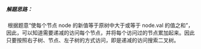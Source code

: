 ##### 解题思路：

​	根据题意“使每个节点 node 的新值等于原树中大于或等于 node.val 的值之和”，因此，可以知道需要递减的访问每个节点，并将每个访问过的节点累加起来。因此只要按照右子树、节点、左子树的方式访问，即是递减的访问搜索二叉树。